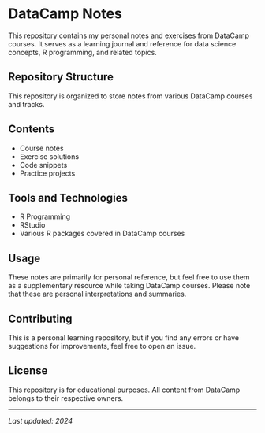 # DataCamp Notes

This repository contains my personal notes and exercises from DataCamp courses. It serves as a learning journal and reference for data science concepts, R programming, and related topics.

## Repository Structure

This repository is organized to store notes from various DataCamp courses and tracks.

## Contents

- Course notes
- Exercise solutions
- Code snippets
- Practice projects

## Tools and Technologies

- R Programming
- RStudio
- Various R packages covered in DataCamp courses

## Usage

These notes are primarily for personal reference, but feel free to use them as a supplementary resource while taking DataCamp courses. Please note that these are personal interpretations and summaries.

## Contributing

This is a personal learning repository, but if you find any errors or have suggestions for improvements, feel free to open an issue.

## License

This repository is for educational purposes. All content from DataCamp belongs to their respective owners.

---
*Last updated: 2024* 